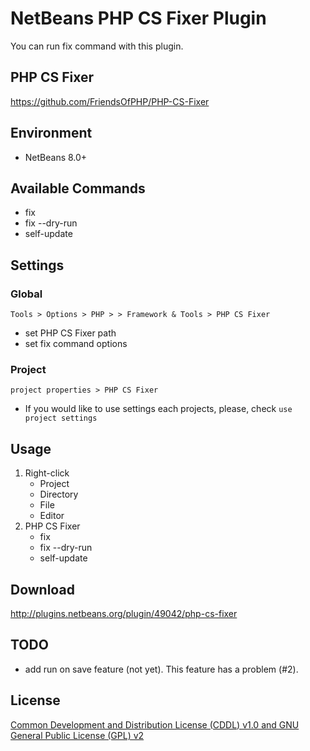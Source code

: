 # NetBeans PHP CS Fixer Plugin
You can run fix command with this plugin.

## PHP CS Fixer
https://github.com/FriendsOfPHP/PHP-CS-Fixer

## Environment
- NetBeans 8.0+

## Available Commands
- fix
- fix --dry-run
- self-update

## Settings

### Global
 `Tools > Options > PHP > > Framework & Tools > PHP CS Fixer`
- set PHP CS Fixer path
- set fix command options

### Project
`project properties > PHP CS Fixer`
- If you would like to use settings each projects, please, check `use project settings`

## Usage
1. Right-click
    - Project
    - Directory
    - File
    - Editor
2. PHP CS Fixer
    - fix
    - fix --dry-run
    - self-update

## Download

http://plugins.netbeans.org/plugin/49042/php-cs-fixer

## TODO
- add run on save feature (not yet). This feature has a problem (#2).

## License
[Common Development and Distribution License (CDDL) v1.0 and GNU General Public License (GPL) v2](http://netbeans.org/cddl-gplv2.html)